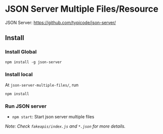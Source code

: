 # JSON Server Multiple Files/Resource

JSON Server: https://github.com/typicode/json-server/

## Install

### Install Global

  ```
  npm install -g json-server
  ```

### Install local

At `json-server-multiple-files/`, run
 ```
 npm install
 ```

### Run JSON server

- `npm start`: Start json server multiple files

*Note: Check `fakeapis/index.js` and `*.json` for more details.*
